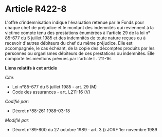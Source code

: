 # Article R422-8

L'offre d'indemnisation indique l'évaluation retenue par le Fonds pour chaque chef de préjudice et le montant des indemnités
qui reviennent à la victime compte tenu des prestations énumérées à l'article 29 de la loi n° 85-677 du 5 juillet 1985 et des
indemnités de toute nature reçues ou à recevoir d'autres débiteurs du chef du même préjudice. Elle est accompagnée, le cas
échéant, de la copie des décomptes produits par les personnes ou organismes débiteurs de ces prestations ou indemnités. Elle
comporte les mentions prévues par l'article L. 211-16.

**Liens relatifs à cet article**

_Cite_:

  - Loi n°85-677 du 5 juillet 1985 - art. 29 (M)
  - Code des assurances - art. L211-16 (V)

_Codifié par_:

  - Décret n°88-261 1988-03-18

_Modifié par_:

  - Décret n°89-800 du 27 octobre 1989 - art. 3 () JORF 1er novembre 1989
